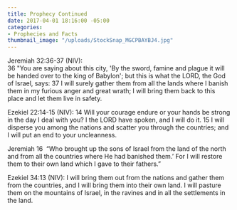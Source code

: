 ```yaml
---
title: Prophecy Continued
date: 2017-04-01 18:16:00 -05:00
categories:
- Prophecies and Facts
thumbnail_image: "/uploads/StockSnap_MGCPBAYBJ4.jpg"
---
```


Jeremiah 32:36-37 (NIV): \
36 "You are saying about this city, 'By the sword, famine and plague it will be handed over to the king of Babylon'; but this is what the LORD, the God of Israel, says:
37 I will surely gather them from all the lands where I banish them in my furious anger and great wrath; I will bring them back to this place and let them live in safety.

Ezekiel 22:14-15 (NIV):
14 Will your courage endure or your hands be strong in the day I deal with you? I the LORD have spoken, and I will do it.
15 I will disperse you among the nations and scatter you through the countries; and I will put an end to your uncleanness.

Jeremiah 16
​
“Who brought up the sons of Israel from the land of the north and from all the countries where He had banished them.’ For I will restore them to their own land which I gave to their fathers.”

Ezekiel 34:13 (NIV):
I will bring them out from the nations and gather them from the countries, and I will bring them into their own land. I will pasture them on the mountains of Israel, in the ravines and in all the settlements in the land.